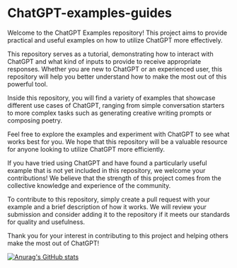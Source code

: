 # ChatGPT-examples-guides

Welcome to the ChatGPT Examples repository! This project aims to provide practical and useful examples on how to utilize ChatGPT more effectively.

This repository serves as a tutorial, demonstrating how to interact with ChatGPT and what kind of inputs to provide to receive appropriate responses. Whether you are new to ChatGPT or an experienced user, this repository will help you better understand how to make the most out of this powerful tool.

Inside this repository, you will find a variety of examples that showcase different use cases of ChatGPT, ranging from simple conversation starters to more complex tasks such as generating creative writing prompts or composing poetry.

Feel free to explore the examples and experiment with ChatGPT to see what works best for you. We hope that this repository will be a valuable resource for anyone looking to utilize ChatGPT more efficiently.

If you have tried using ChatGPT and have found a particularly useful example that is not yet included in this repository, we welcome your contributions! We believe that the strength of this project comes from the collective knowledge and experience of the community.

To contribute to this repository, simply create a pull request with your example and a brief description of how it works. We will review your submission and consider adding it to the repository if it meets our standards for quality and usefulness.

Thank you for your interest in contributing to this project and helping others make the most out of ChatGPT!

[![Anurag's GitHub stats](https://github-readme-stats.vercel.app/api?username=apurvagandhi)](https://github.com/anuraghazra/github-readme-stats)

